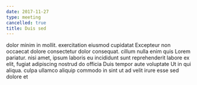 ```yaml
---
date: 2017-11-27
type: meeting
cancelled: true
title: Duis sed
---
```

dolor minim in mollit. exercitation eiusmod cupidatat Excepteur non occaecat dolore consectetur dolor consequat. cillum nulla enim quis Lorem pariatur. nisi amet, ipsum laboris eu incididunt sunt reprehenderit labore ex elit, fugiat adipiscing nostrud do officia Duis tempor aute voluptate Ut in qui aliqua. culpa ullamco aliquip commodo in sint ut ad velit irure esse sed dolore et